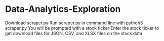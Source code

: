 # Data-Analytics-Exploration

Download scraper.py
Run scraper.py in command line with python3 scraper.py
You will be prompted with a stock ticker
Enter the stock ticker to get download files for JSON, CSV, and XLSX files on the stock data
